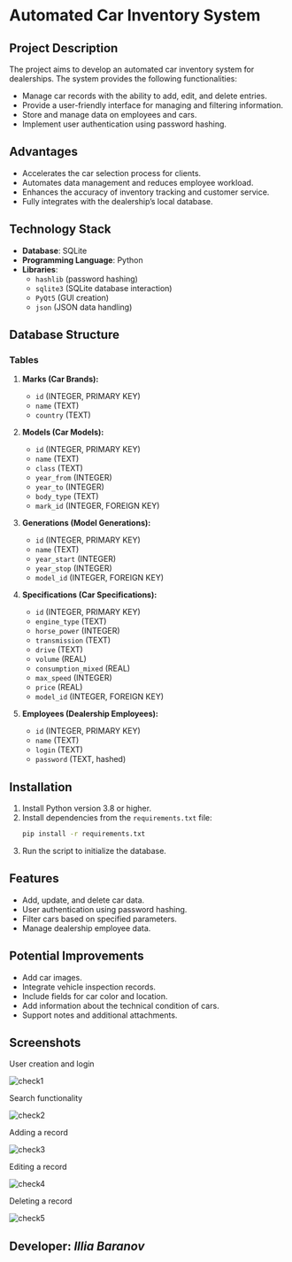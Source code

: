 # Automated Car Inventory System

## Project Description

The project aims to develop an automated car inventory system for dealerships. The system provides the following functionalities:

- Manage car records with the ability to add, edit, and delete entries.
- Provide a user-friendly interface for managing and filtering information.
- Store and manage data on employees and cars.
- Implement user authentication using password hashing.

## Advantages

- Accelerates the car selection process for clients.
- Automates data management and reduces employee workload.
- Enhances the accuracy of inventory tracking and customer service.
- Fully integrates with the dealership’s local database.

## Technology Stack

- **Database**: SQLite
- **Programming Language**: Python
- **Libraries**:
  - `hashlib` (password hashing)
  - `sqlite3` (SQLite database interaction)
  - `PyQt5` (GUI creation)
  - `json` (JSON data handling)

## Database Structure

### Tables

1. **Marks (Car Brands):**
   - `id` (INTEGER, PRIMARY KEY)
   - `name` (TEXT)
   - `country` (TEXT)

2. **Models (Car Models):**
   - `id` (INTEGER, PRIMARY KEY)
   - `name` (TEXT)
   - `class` (TEXT)
   - `year_from` (INTEGER)
   - `year_to` (INTEGER)
   - `body_type` (TEXT)
   - `mark_id` (INTEGER, FOREIGN KEY)

3. **Generations (Model Generations):**
   - `id` (INTEGER, PRIMARY KEY)
   - `name` (TEXT)
   - `year_start` (INTEGER)
   - `year_stop` (INTEGER)
   - `model_id` (INTEGER, FOREIGN KEY)

4. **Specifications (Car Specifications):**
   - `id` (INTEGER, PRIMARY KEY)
   - `engine_type` (TEXT)
   - `horse_power` (INTEGER)
   - `transmission` (TEXT)
   - `drive` (TEXT)
   - `volume` (REAL)
   - `consumption_mixed` (REAL)
   - `max_speed` (INTEGER)
   - `price` (REAL)
   - `model_id` (INTEGER, FOREIGN KEY)

5. **Employees (Dealership Employees):**
   - `id` (INTEGER, PRIMARY KEY)
   - `name` (TEXT)
   - `login` (TEXT)
   - `password` (TEXT, hashed)

## Installation

1. Install Python version 3.8 or higher.
2. Install dependencies from the `requirements.txt` file:
   ```bash
   pip install -r requirements.txt
   ```
3. Run the script to initialize the database.

## Features

- Add, update, and delete car data.
- User authentication using password hashing.
- Filter cars based on specified parameters.
- Manage dealership employee data.

## Potential Improvements

- Add car images.
- Integrate vehicle inspection records.
- Include fields for car color and location.
- Add information about the technical condition of cars.
- Support notes and additional attachments.

## Screenshots

User creation and login

![check1](https://github.com/user-attachments/assets/2d8a1519-2cbc-4c87-bf9c-707b92727afc)

Search functionality

![check2](https://github.com/user-attachments/assets/d584f153-a5b2-4d61-94d4-e0d327b453c4)

Adding a record

![check3](https://github.com/user-attachments/assets/f47be1fd-f3d9-4be2-84e5-ac9119dc68ec)

Editing a record

![check4](https://github.com/user-attachments/assets/504751b8-89c9-4597-9cc5-333e66aeda54)

Deleting a record

![check5](https://github.com/user-attachments/assets/382f5d17-ffa2-4a55-99f9-27176cd43008)

## Developer: *Illia Baranov*
